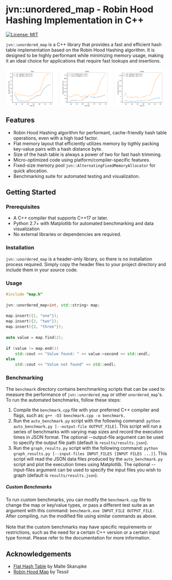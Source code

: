 # jvn::unordered_map - Robin Hood Hashing Implementation in C++
[![License: MIT](https://img.shields.io/badge/License-MIT-yellow.svg)](https://opensource.org/licenses/MIT)

`jvn::unordered_map` is a C++ library that provides a fast and efficient hash table implementation based on the Robin Hood Hashing algorithm. It is designed to be highly performant while minimizing memory usage, making it an ideal choice for applications that require fast lookups and insertions.
<br>
<div style="display:flex; justify-content:space-between;">
    <img src="/benchmark/results/figure_find.png" alt="Performance graph of insert" style="width:32%;">
    <img src="/benchmark/results/figure_insert.png" alt="Performance graph of find" style="width:32%;">
    <img src="/benchmark/results/figure_erase.png" alt="Performance graph of erase" style="width:32%;">
</div>

## Features

* Robin Hood Hashing algorithm for performant, cache-friendly hash table operations, even with a high load factor.
* Flat memory layout that efficiently utilizes memory by tigthly packing key-value pairs with a hash distance byte.
* Size of the hash table is always a power of two for fast hash trimming.
* Micro-optimized code using platform/compiler-specific features.
* Fixed-size memory pool `jvn::AlternatingFixedMemoryAllocator` for quick allocation.
* Benchmarking suite for automated testing and visualization.

## Getting Started

### Prerequisites

* A C++ compiler that supports C++17 or later.
* Python 2.7+ with Matplotlib for automated benchmarking and data visualization
* No external libraries or dependencies are required.

### Installation

`jvn::unordered_map` is a header-only library, so there is no installation process required. Simply copy the header files to your project directory and include them in your source code.

### Usage

```cpp
#include "map.h"

jvn::unordered_map<int, std::string> map;

map.insert({1, "one"});
map.insert({2, "two"});
map.insert({3, "three"});

auto value = map.find(2);

if (value != map.end())
    std::cout << "Value found: " << value->second << std::endl;
else
    std::cout << "Value not found" << std::endl;
```
### Benchmarking

The `benchmark` directory contains benchmarking scripts that can be used to measure the performance of `jvn::unordered_map` or other `unordered_map`'s. To run the automated benchmarks, follow these steps:

1. Compile the `benchmark.cpp` file with your preferred C++ compiler and flags, such as: `g++ -O3 benchmark.cpp -o benchmark.`
2. Run the `auto_benchmark.py` script with the following command: `python auto_benchmark.py [--output-file OUTPUT_FILE]`. This script will run a series of benchmarks with varying map sizes and record the execution times in JSON format. The optional --output-file argument can be used to specify the output file path (default is `results/results.json`).
5. Run the `graph_results.py` script with the following command: `python graph_results.py [--input-files INPUT_FILES [INPUT FILES ...]]`. This script will read the JSON data files produced by the `auto_benchmark.py` script and plot the execution times using Matplotlib. The optional --input-files argument can be used to specify the input files you wish to graph (default is `results/results.json`).

##### Custom Benchmarks

To run custom benchmarks, you can modify the `benchmark.cpp` file to change the map or key/value types, or pass a different test suite as an argument with this command: `benchmark.exe INPUT_FILE OUTPUT_FILE.`<br>
After compiling, run the modified file using similar commands as above.<br> 
<br>
Note that the custom benchmarks may have specific requirements or restrictions, such as the need for a certain C++ version or a certain input type format. Please refer to the documentation for more information.

## Acknowledgements

* [Flat Hash Table](https://github.com/skarupke/flat_hash_map) by Malte Skarupke
* [Robin Hood Map](https://github.com/Tessil/robin-map "Robin-hood Map") by Tessil
